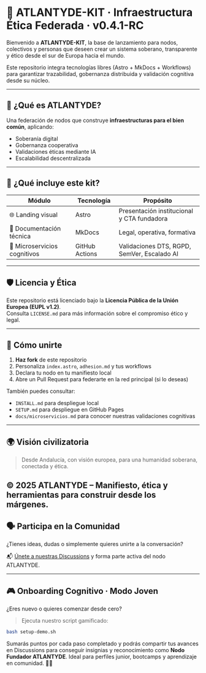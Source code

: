 # 🌊 ATLANTYDE-KIT · Infraestructura Ética Federada · v0.4.1-RC

Bienvenido a **ATLANTYDE-KIT**, la base de lanzamiento para nodos, colectivos y personas que deseen crear un sistema soberano, transparente y ético desde el sur de Europa hacia el mundo.

Este repositorio integra tecnologías libres (Astro + MkDocs + Workflows) para garantizar trazabilidad, gobernanza distribuida y validación cognitiva desde su núcleo.

---

## 🧬 ¿Qué es ATLANTYDE?

Una federación de nodos que construye **infraestructuras para el bien común**, aplicando:

- Soberanía digital
- Gobernanza cooperativa
- Validaciones éticas mediante IA
- Escalabilidad descentralizada

---

## 🚀 ¿Qué incluye este kit?

| Módulo                     | Tecnología       | Propósito                                  |
|---------------------------|------------------|---------------------------------------------|
| 🌐 Landing visual          | Astro            | Presentación institucional y CTA fundadora |
| 📘 Documentación técnica   | MkDocs           | Legal, operativa, formativa                 |
| 🧠 Microservicios cognitivos | GitHub Actions | Validaciones DTS, RGPD, SemVer, Escalado AI|

---

## 🛡️ Licencia y Ética

Este repositorio está licenciado bajo la **Licencia Pública de la Unión Europea (EUPL v1.2)**.  
Consulta `LICENSE.md` para más información sobre el compromiso ético y legal.

---

## 🤝 Cómo unirte

1. **Haz fork** de este repositorio
2. Personaliza `index.astro`, `adhesion.md` y tus workflows
3. Declara tu nodo en tu manifiesto local
4. Abre un Pull Request para federarte en la red principal (si lo deseas)

También puedes consultar:

- `INSTALL.md` para despliegue local
- `SETUP.md` para despliegue en GitHub Pages
- `docs/microservicios.md` para conocer nuestras validaciones cognitivas

---

## 🌍 Visión civilizatoria

> Desde Andalucía, con visión europea, para una humanidad soberana, conectada y ética.

© 2025 ATLANTYDE – Manifiesto, ética y herramientas para construir desde los márgenes.
---

## 🗣️ Participa en la Comunidad

¿Tienes ideas, dudas o simplemente quieres unirte a la conversación?

📬 [Únete a nuestras Discussions](./DISCUSSIONS.md) y forma parte activa del nodo ATLANTYDE.

---

## 🎮 Onboarding Cognitivo · Modo Joven

¿Eres nuevo o quieres comenzar desde cero?

> Ejecuta nuestro script gamificado:

```bash
bash setup-demo.sh
```

Sumarás puntos por cada paso completado y podrás compartir tus avances en Discussions para conseguir insignias y reconocimiento como **Nodo Fundador ATLANTYDE**. Ideal para perfiles junior, bootcamps y aprendizaje en comunidad. 🧠✨